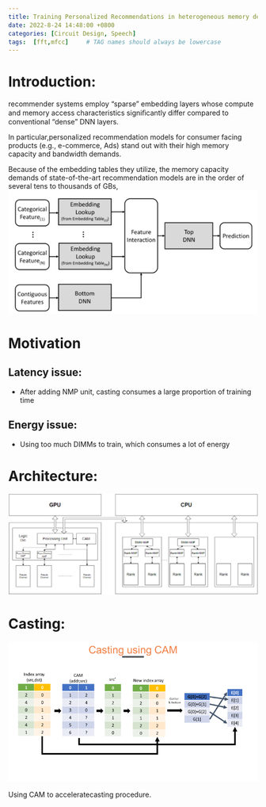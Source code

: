 ```yaml
---
title: Training Personalized Recommendations in heterogeneous memory devices
date: 2022-8-24 14:48:00 +0800
categories: [Circuit Design, Speech]
tags:  [fft,mfcc]     # TAG names should always be lowercase
---
```


# Introduction:
recommender systems  employ “sparse” embedding layers whose compute and memory access characteristics signiﬁcantly differ compared to conventional “dense” DNN layers.

In particular,personalized recommendation models for consumer facing products (e.g., e-commerce, Ads) stand out with their high memory capacity and bandwidth demands.

Because of the embedding tables they utilize, the memory capacity demands of state-of-the-art recommendation models are in the order of several tens to thousands of GBs,
![About me picture](../pic/rec.png)


# Motivation

## Latency issue:
- After adding NMP unit, casting consumes a large proportion of training time


## Energy issue:
- Using too much DIMMs to train, which consumes a lot of energy


# Architecture:
![About me picture](../pic/rec_arc.png)

# Casting:
![About me picture](../pic/cast.png)

Using CAM to acceleratecasting procedure.
